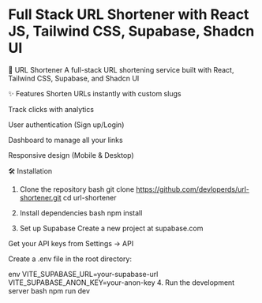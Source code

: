 # Full Stack URL Shortener with React JS, Tailwind CSS, Supabase, Shadcn UI 

🔗 URL Shortener
A full-stack URL shortening service built with React, Tailwind CSS, Supabase, and Shadcn UI

✨ Features
Shorten URLs instantly with custom slugs

Track clicks with analytics

User authentication (Sign up/Login)

Dashboard to manage all your links

Responsive design (Mobile & Desktop)

🛠️ Installation
1. Clone the repository
bash
git clone https://github.com/devloperds/url-shortener.git
cd url-shortener
2. Install dependencies
bash
npm install

3. Set up Supabase
Create a new project at supabase.com

Get your API keys from Settings → API

Create a .env file in the root directory:

env
VITE_SUPABASE_URL=your-supabase-url
VITE_SUPABASE_ANON_KEY=your-anon-key
4. Run the development server
bash
npm run dev


